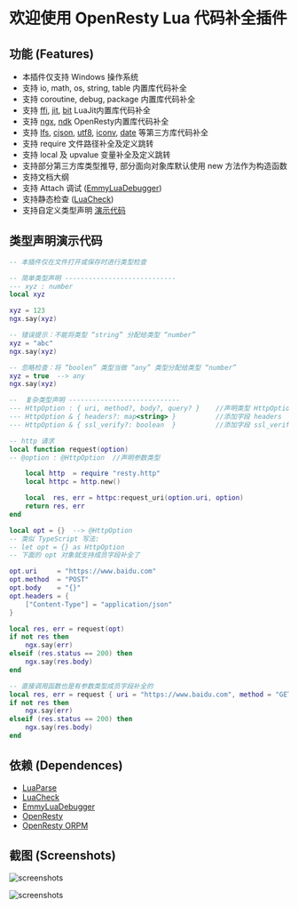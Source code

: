 # 欢迎使用 OpenResty Lua 代码补全插件

## 功能 (Features)

* 本插件仅支持 Windows 操作系统
* 支持 io, math, os, string, table 内置库代码补全
* 支持 coroutine, debug, package 内置库代码补全
* 支持 [ffi](https://luajit.org/ext_ffi_api.html), [jit](https://luajit.org/ext_jit.html), [bit](https://bitop.luajit.org/api.html) LuaJit内置库代码补全
* 支持 [ngx](https://github.com/iresty/nginx-lua-module-zh-wiki#nginx-api-for-lua), [ndk](https://github.com/iresty/nginx-lua-module-zh-wiki#ndkset_vardirective) OpenResty内置库代码补全
* 支持 [lfs](https://lunarmodules.github.io/luafilesystem/manual.html), [cjson](https://github.com/openresty/lua-cjson), [utf8](https://github.com/starwing/luautf8), [iconv](https://github.com/ittner/lua-iconv/), [date](https://tieske.github.io/date/) 等第三方库代码补全
* 支持 require 文件路径补全及定义跳转
* 支持 local 及 upvalue 变量补全及定义跳转
* 支持部分第三方库类型推导, 部分面向对象库默认使用 new 方法作为构造函数
* 支持文档大纲
* 支持 Attach 调试 ([EmmyLuaDebugger](https://github.com/EmmyLua/EmmyLuaDebugger))
* 支持静态检查  ([LuaCheck](https://github.com/mpeterv/luacheck))
* 支持自定义类型声明 [演示代码](https://raw.githubusercontent.com/killsen/openresty-appx/main/nginx/testing/typed.lua)

## 类型声明演示代码

```lua
-- 本插件仅在文件打开或保存时进行类型检查

-- 简单类型声明 ----------------------------
--- xyz : number
local xyz

xyz = 123
ngx.say(xyz)

-- 错误提示：不能将类型 “string” 分配给类型 “number”
xyz = "abc"
ngx.say(xyz)

-- 忽略检查：将 “boolen” 类型当做 “any” 类型分配给类型 “number”
xyz = true  --> any
ngx.say(xyz)

--  复杂类型声明 ----------------------------
--- HttpOption : { uri, method?, body?, query? }    //声明类型 HttpOption
--- HttpOption & { headers?: map<string> }          //添加字段 headers
--- HttpOption & { ssl_verify?: boolean  }          //添加字段 ssl_verify

-- http 请求
local function request(option)
-- @option : @HttpOption  //声明参数类型

    local http  = require "resty.http"
    local httpc = http.new()

    local  res, err = httpc:request_uri(option.uri, option)
    return res, err
end

local opt = {}  --> @HttpOption
-- 类似 TypeScript 写法:
-- let opt = {} as HttpOption
-- 下面的 opt 对象就支持成员字段补全了

opt.uri     = "https://www.baidu.com"
opt.method  = "POST"
opt.body    = "{}"
opt.headers = {
    ["Content-Type"] = "application/json"
}

local res, err = request(opt)
if not res then
    ngx.say(err)
elseif (res.status == 200) then
    ngx.say(res.body)
end

-- 直接调用函数也是有参数类型成员字段补全的
local res, err = request { uri = "https://www.baidu.com", method = "GET" }
if not res then
    ngx.say(err)
elseif (res.status == 200) then
    ngx.say(res.body)
end

```


## 依赖 (Dependences)

* [LuaParse](https://github.com/fstirlitz/luaparse)
* [LuaCheck](https://github.com/mpeterv/luacheck)
* [EmmyLuaDebugger](https://github.com/EmmyLua/EmmyLuaDebugger)
* [OpenResty](https://openresty.org/)
* [OpenResty ORPM](https://github.com/killsen/openresty-orpm)

## 截图 (Screenshots)

![screenshots](https://raw.githubusercontent.com/killsen/openresty-vsce/master/images/screenshots.png)

![screenshots](https://raw.githubusercontent.com/killsen/openresty-vsce/master/images/typed.png)

